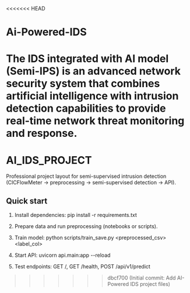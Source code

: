 <<<<<<< HEAD
# Ai-Powered-IDS
The IDS integrated with AI model (Semi-IPS) is an advanced network security system that combines artificial intelligence with intrusion detection capabilities to provide real-time network threat monitoring and response.
=======
# AI_IDS_PROJECT

Professional project layout for semi-supervised intrusion detection (CICFlowMeter → preprocessing → semi-supervised detection → API).

## Quick start

1. Install dependencies:
   pip install -r requirements.txt

2. Prepare data and run preprocessing (notebooks or scripts).

3. Train model:
   python scripts/train_save.py <preprocessed_csv> <label_col>

4. Start API:
   uvicorn api.main:app --reload

5. Test endpoints:
   GET /, GET /health, POST /api/v1/predict
>>>>>>> dbcf700 (Initial commit: Add AI-Powered IDS project files)
